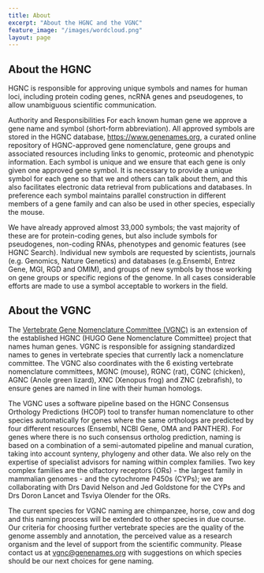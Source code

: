 ```yaml
---
title: About
excerpt: "About the HGNC and the VGNC"
feature_image: "/images/wordcloud.png"
layout: page
---
```


## About the HGNC

HGNC is responsible for approving unique symbols and names for human loci, including protein coding genes, ncRNA genes and pseudogenes, to allow unambiguous scientific communication.

Authority and Responsibilities
For each known human gene we approve a gene name and symbol (short-form abbreviation). All approved symbols are stored in the HGNC database, <https://www.genenames.org>, a curated online repository of HGNC-approved gene nomenclature, gene groups and associated resources including links to genomic, proteomic and phenotypic information. Each symbol is unique and we ensure that each gene is only given one approved gene symbol. It is necessary to provide a unique symbol for each gene so that we and others can talk about them, and this also facilitates electronic data retrieval from publications and databases. In preference each symbol maintains parallel construction in different members of a gene family and can also be used in other species, especially the mouse.

We have already approved almost 33,000 symbols; the vast majority of these are for protein-coding genes, but also include symbols for pseudogenes, non-coding RNAs, phenotypes and genomic features (see HGNC Search). Individual new symbols are requested by scientists, journals (e.g. Genomics, Nature Genetics) and databases (e.g.Ensembl, Entrez Gene, MGI, RGD and OMIM), and groups of new symbols by those working on gene groups or specific regions of the genome. In all cases considerable efforts are made to use a symbol acceptable to workers in the field.

## About the VGNC

The [Vertebrate Gene Nomenclature Committee (VGNC)](https://vertebrate.genenames.org) is an extension of the established HGNC (HUGO Gene Nomenclature Committee) project that names human genes. VGNC is responsible for assigning standardized names to genes in vertebrate species that currently lack a nomenclature committee. The VGNC also coordinates with the 6 existing vertebrate nomenclature committees, MGNC (mouse), RGNC (rat), CGNC (chicken), AGNC (Anole green lizard), XNC (Xenopus frog) and ZNC (zebrafish), to ensure genes are named in line with their human homologs.

The VGNC uses a software pipeline based on the HGNC Consensus Orthology Predictions (HCOP) tool to transfer human nomenclature to other species automatically for genes where the same orthologs are predicted by four different resources (Ensembl, NCBI Gene, OMA and PANTHER). For genes where there is no such consensus ortholog prediction, naming is based on a combination of a semi-automated pipeline and manual curation, taking into account synteny, phylogeny and other data. We also rely on the expertise of specialist advisors for naming within complex families. Two key complex families are the olfactory receptors (ORs) - the largest family in mammalian genomes - and the cytochrome P450s (CYPs); we are collaborating with Drs David Nelson and Jed Goldstone for the CYPs and Drs Doron Lancet and Tsviya Olender for the ORs.

The current species for VGNC naming are chimpanzee, horse, cow and dog and this naming process will be extended to other species in due course. Our criteria for choosing further vertebrate species are the quality of the genome assembly and annotation, the perceived value as a research organism and the level of support from the scientific community. Please contact us at <vgnc@genenames.org> with suggestions on which species should be our next choices for gene naming.
